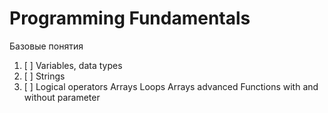 # Programming Fundamentals

Базовые понятия
1. [ ] Variables, data types
2. [ ] Strings
3. [ ] Logical operators
Arrays
Loops
Arrays advanced
Functions with and without parameter
